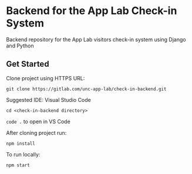 # Backend for the App Lab Check-in System 

Backend repository for the App Lab visitors check-in system using Django and Python

## Get Started
Clone project using HTTPS URL:

`git clone https://gitlab.com/unc-app-lab/check-in-backend.git`

Suggested IDE: Visual Studio Code

`cd <check-in-backend directory>`

`code .` to open in VS Code

After cloning project run:

`npm install`

To run locally:

`npm start`